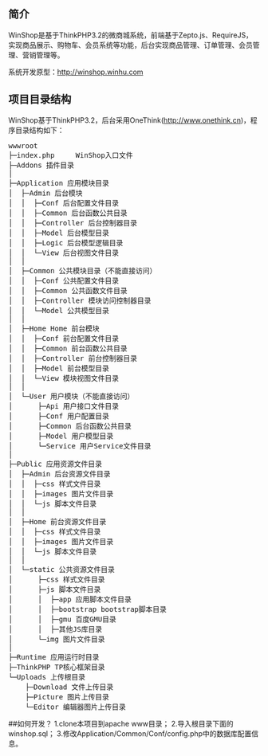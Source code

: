 ﻿## 简介

WinShop是基于ThinkPHP3.2的微商城系统，前端基于Zepto.js、RequireJS，实现商品展示、购物车、会员系统等功能，后台实现商品管理、订单管理、会员管理、营销管理等。

系统开发原型：<http://winshop.winhu.com>

## 项目目录结构
WinShop基于ThinkPHP3.2，后台采用OneThink(<http://www.onethink.cn>)，程序目录结构如下：
<pre style="font-size:14px;">
wwwroot
├─index.php     WinShop入口文件
├─Addons 插件目录
│
├─Application 应用模块目录
│  ├─Admin 后台模块
│  │  ├─Conf 后台配置文件目录
│  │  ├─Common 后台函数公共目录
│  │  ├─Controller 后台控制器目录
│  │  ├─Model 后台模型目录
│  │  ├─Logic 后台模型逻辑目录
│  │  └─View 后台视图文件目录
│  │
│  ├─Common 公共模块目录（不能直接访问）
│  │  ├─Conf 公共配置文件目录
│  │  ├─Common 公共函数文件目录
│  │  ├─Controller 模块访问控制器目录
│  │  └─Model 公共模型目录
│  │
│  ├─Home Home 前台模块
│  │  ├─Conf 前台配置文件目录
│  │  ├─Common 前台函数公共目录
│  │  ├─Controller 前台控制器目录
│  │  ├─Model 前台模型目录
│  │  └─View 模块视图文件目录
│  │
│  └─User 用户模块（不能直接访问）
│      ├─Api 用户接口文件目录
│      ├─Conf 用户配置目录
│      ├─Common 后台函数公共目录
│      ├─Model 用户模型目录
│      └─Service 用户Service文件目录
│
├─Public 应用资源文件目录
│  ├─Admin 后台资源文件目录
│  │  ├─css 样式文件目录
│  │  ├─images 图片文件目录
│  │  └─js 脚本文件目录
│  │
│  ├─Home 前台资源文件目录
│  │  ├─css 样式文件目录
│  │  ├─images 图片文件目录
│  │  └─js 脚本文件目录
│  │
│  └─static 公共资源文件目录
│      ├─css 样式文件目录
│      ├─js 脚本文件目录
│      │  ├─app 应用脚本文件目录
│      │  ├─bootstrap bootstrap脚本目录
│      │  ├─gmu 百度GMU目录
│      │  ├─其他JS库目录
│      └─img 图片文件目录
│
├─Runtime 应用运行时目录
├─ThinkPHP TP核心框架目录
└─Uploads 上传根目录
    ├─Download 文件上传目录
    ├─Picture 图片上传目录
    └─Editor 编辑器图片上传目录
</pre>

##如何开发？
1.clone本项目到apache www目录；
2.导入根目录下面的winshop.sql；
3.修改Application/Common/Conf/config.php中的数据库配置信息。